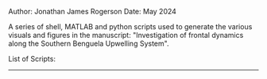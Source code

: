 Author: Jonathan James Rogerson
Date:   May 2024

A series of shell, MATLAB and python scripts used to generate the various visuals and figures in the manuscript: "Investigation of frontal dynamics along the Southern Benguela Upwelling System".

List of Scripts:
_____________________________________________________________________________________________________________________









